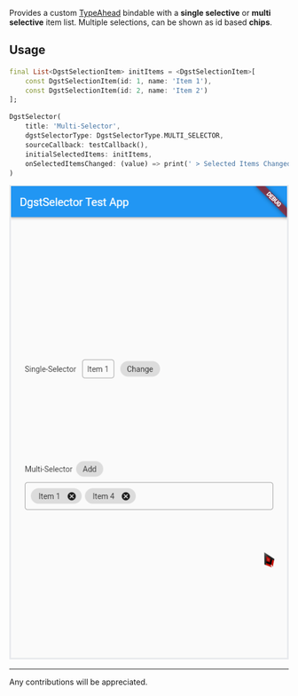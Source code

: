 Provides a custom [TypeAhead](https://pub.dev/packages/flutter_typeahead) bindable with a **single selective** or **multi selective** item list. Multiple selections, can be shown as id based **chips**.

## Usage

```dart
final List<DgstSelectionItem> initItems = <DgstSelectionItem>[
    const DgstSelectionItem(id: 1, name: 'Item 1'),
    const DgstSelectionItem(id: 2, name: 'Item 2')
];
```

```dart
DgstSelector(
    title: 'Multi-Selector',
    dgstSelectorType: DgstSelectorType.MULTI_SELECTOR,
    sourceCallback: testCallback(),
    initialSelectedItems: initItems,
    onSelectedItemsChanged: (value) => print(' > Selected Items Changed < : $value'),
)
```

![Output](output.gif)

---

Any contributions will be appreciated.
